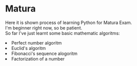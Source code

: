 # Matura
Here it is shown process of learning Python for Matura Exam.<br>
I'm beginner right now, so be patient.
<br>
So far I've just learnt some basic mathematic algoritms:
<br>
<li>Perfect number algoritm</li>
<li>Euclid's algoritm</li>
<li>Fibonacci's sequence alogoritm</li>
<li>Factorization of a number</li>
